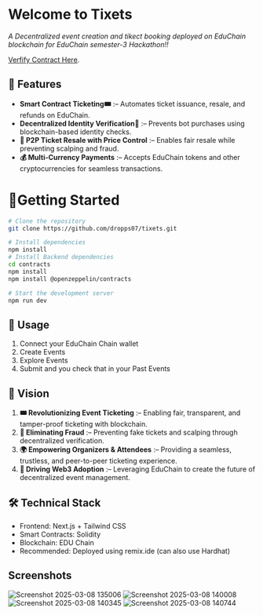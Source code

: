 
# Welcome to Tixets

*A Decentralized event creation and tikect booking deployed on EduChain blockchain for EduChain semester-3 Hackathon!!*

[Verfify Contract Here](https://edu-chain-testnet.blockscout.com/address/0x82b5De4E42D499421F5A2E43fd7d04054811A326).


## 🌟 Features

- **Smart Contract Ticketing🎟** :– Automates ticket issuance, resale, and refunds on EduChain.
- **Decentralized Identity Verification🔐** :– Prevents bot purchases using blockchain-based identity checks. 
- **🔄 P2P Ticket Resale with Price Control** :– Enables fair resale while preventing scalping and fraud.
- **💰 Multi-Currency Payments** :– Accepts EduChain tokens and other cryptocurrencies for seamless transactions.

# 🚀Getting Started
```bash
# Clone the repository
git clone https://github.com/dropps07/tixets.git

# Install dependencies
npm install
# Install Backend dependencies
cd contracts
npm install
npm install @openzeppelin/contracts

# Start the development server
npm run dev
```
## 📝 Usage

1. Connect your EduChain Chain wallet
2. Create Events
3. Explore Events
4. Submit and you check that in your Past Events

## 🔮 Vision
1. **🎟 Revolutionizing Event Ticketing** :– Enabling fair, transparent, and tamper-proof ticketing with blockchain.
2. **🔗 Eliminating Fraud** :– Preventing fake tickets and scalping through decentralized verification.
3. **🌍 Empowering Organizers & Attendees** :– Providing a seamless, trustless, and peer-to-peer ticketing experience.
4. **🚀 Driving Web3 Adoption** :– Leveraging EduChain to create the future of decentralized event management.

## 🛠️ Technical Stack

- Frontend: Next.js + Tailwind CSS
- Smart Contracts: Solidity
- Blockchain: EDU Chain
- Recommended: Deployed using remix.ide (can also use Hardhat)

## Screenshots
![Screenshot 2025-03-08 135006](https://github.com/user-attachments/assets/e77f1aaf-3459-48e0-b0a8-54e10793364a)
![Screenshot 2025-03-08 140008](https://github.com/user-attachments/assets/4f8cc541-b3e6-467b-aa59-40b638150b26)
![Screenshot 2025-03-08 140345](https://github.com/user-attachments/assets/045c736b-9d96-4659-b1e2-9232b1b95c85)
![Screenshot 2025-03-08 140744](https://github.com/user-attachments/assets/6b777aa9-58b3-4f5a-a1e3-3df171b58700)
